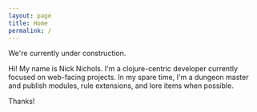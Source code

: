 ```yaml
---
layout: page
title: Home
permalink: /
---
```


We're currently under construction.

Hi! My name is Nick Nichols. I'm a clojure-centric developer currently focused on web-facing projects. In my spare time, I'm a dungeon master and publish modules, rule extensions, and lore items when possible. 

Thanks!
